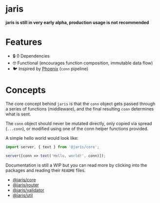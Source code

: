 # jaris

**jaris is still in very early alpha, production usage is not recommended**

# Features

- 🔒 0 Dependencies
- 🤓 Functional (encourages function composition, immutable data flow)
- 🐦 Inspired by [Phoenix](https://github.com/phoenixframework/phoenix) (`conn` pipeline)

# Concepts

The core concept behind `jaris` is that the `conn` object gets passed through a series of functions (middleware), and the final resulting `conn` determines what is sent.

The `conn` object should never be mutated directly, only copied via spread (`...conn`), or modified using one of the conn helper functions provided.

A simple hello world would look like:

```javascript
import server, { text } from '@jaris/core';

server([conn => text('Hello, world!', conn)]);
```

Documentation is still a WIP but you can read more by clicking into the packages and reading their `README` files.

- [@jaris/core](https://github.com/jarisjs/jaris/tree/master/packages/core)
- [@jaris/router](https://github.com/jarisjs/jaris/tree/master/packages/router)
- [@jaris/validator](https://github.com/jarisjs/jaris/tree/master/packages/validator)
- [@jaris/util](https://github.com/jarisjs/jaris/tree/master/packages/util)
